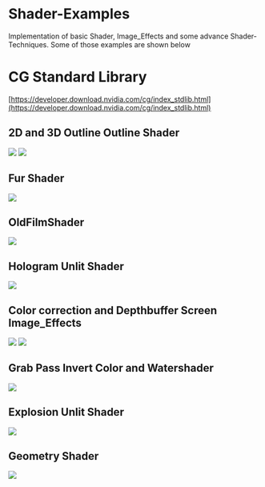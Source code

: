 # Shader-Examples
Implementation of basic Shader, Image_Effects and some advance Shader-Techniques. Some of those examples are shown below
# CG Standard Library
[https://developer.download.nvidia.com/cg/index_stdlib.html](https://developer.download.nvidia.com/cg/index_stdlib.html)
## 2D and 3D Outline Outline Shader
![](https://github.com/IMGSaibh/Shader-Examples/blob/master/gif/Outline_Shader_2D.JPG) ![](https://github.com/IMGSaibh/Shader-Examples/blob/master/gif/Outline_Shader_3D.JPG)
## Fur Shader
![](https://github.com/IMGSaibh/Shader-Examples/blob/master/gif/Fur.JPG)
## OldFilmShader
![](https://github.com/IMGSaibh/Shader-Examples/blob/master/gif/oldFilmShader.gif)
## Hologram Unlit Shader
![](https://github.com/IMGSaibh/Shader-Examples/blob/master/gif/Hologram.gif)
## Color correction and Depthbuffer Screen Image_Effects
![](https://github.com/IMGSaibh/Shader-Examples/blob/master/gif/basicColorcorrection.gif) ![](https://github.com/IMGSaibh/Shader-Examples/blob/master/gif/Depthbuffer.JPG)
## Grab Pass Invert Color and Watershader
![](https://github.com/IMGSaibh/Shader-Examples/blob/master/gif/grabPass_Water_Shader.gif)
## Explosion Unlit Shader
![](https://github.com/IMGSaibh/Shader-Examples/blob/master/gif/explosion.gif)
## Geometry Shader
![](https://github.com/IMGSaibh/Shader-Examples/blob/master/gif/Geometry_Shader.gif)
